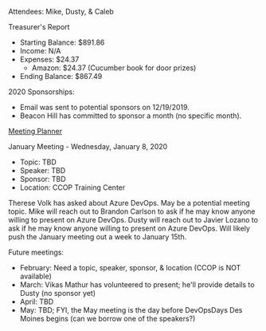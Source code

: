 Attendees: Mike, Dusty, & Caleb

Treasurer's Report
- Starting Balance: $891.86
- Income: N/A
- Expenses: $24.37
  - Amazon: $24.37 (Cucumber book for door prizes)
- Ending Balance: $867.49

2020 Sponsorships:
- Email was sent to potential sponsors on 12/19/2019.
- Beacon Hill has committed to sponsor a month (no specific month).

[Meeting Planner](https://docs.google.com/spreadsheets/d/1qY6O5bR5MWBwRZ-iIOG0dUWdoj8bld_chOMgfkDfrik/edit?usp=sharing)

January Meeting - Wednesday, January 8, 2020
- Topic: TBD
- Speaker: TBD
- Sponsor: TBD
- Location: CCOP Training Center

Therese Volk has asked about Azure DevOps. May be a potential meeting topic.
Mike will reach out to Brandon Carlson to ask if he may know anyone willing to present on Azure DevOps.
Dusty will reach out to Javier Lozano to ask if he may know anyone willing to present on Azure DevOps.
Will likely push the January meeting out a week to January 15th.

Future meetings:
- February: Need a topic, speaker, sponsor, & location (CCOP is NOT available)
- March: Vikas Mathur has volunteered to present; he'll provide details to Dusty (no sponsor yet)
- April: TBD
- May: TBD; FYI, the May meeting is the day before DevOpsDays Des Moines begins (can we borrow one of the speakers?)
